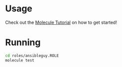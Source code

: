 # Usage

Check out the [Molecule Tutorial](https://github.com/ansibleguy/ansible_tutorial/blob/main/Molecule.md) on how to get started!

# Running

```bash
cd roles/ansibleguy.ROLE
molecule test
```
